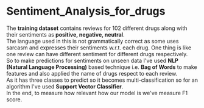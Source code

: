 # Sentiment_Analysis_for_drugs
The <b>training dataset</b> contains reviews for 102 different drugs along with their sentiments as <b>positive, negative, neutral</b>.<br>
The language used in this is not grammatically correct as some uses sarcasm and expresses their sentiments w.r.t. each drug.
One thing is like one review can have different sentiment for different drugs respectively.<br> So to make predictions for sentiments on unseen data I've used <b>NLP (Natural Language Processing)</b> based technique i.e. <b>Bag of Words</b> to make features and also applied the name of drugs respect to each review.<br>
As it has three classes to predict so it becomes multi-classification so for an algorithm I've used <b>Support Vector Classifier</b>.
<br>In the end, to measure how relevant how our model is we've measure F1 score.

